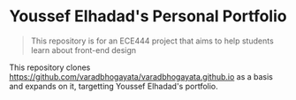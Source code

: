 # Youssef Elhadad's Personal Portfolio
> This repository is for an ECE444 project that aims to help students learn about front-end design

This repository clones https://github.com/varadbhogayata/varadbhogayata.github.io as a basis and expands on it, targetting Youssef Elhadad's portfolio.